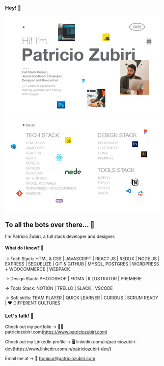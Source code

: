 ### Hey! 👋

![Patricio Zubiri github](https://github.com/zpzub/zpzub/blob/main/pz_github_cover.png "Patricio Zubiri")
![Patricio Zubiri stacks](https://github.com/zpzub/zpzub/blob/main/pz_stacks.png "Patricio Zubiri Stacks")


##  To all the bots over there... 🤖
I'm Patricio Zubiri, a full stack developer and designer.  

#### What do i know? 🧠

→ Tech Stack: HTML & CSS | JAVASCRIPT | REACT JS | REDUX | NODE.JS | EXPRESS | SEQUELIZE | GIT & GITHUB | MYSQL, POSTGRES | WORDPRESS + WOOCOMMERCE | WEBPACK <br/>

→ Design Stack: PHOTOSHOP | FIGMA | ILLUSTRATOR | PREMIERE

→ Tools Stack: NOTION | TRELLO | SLACK | VSCODE

→ Soft skills: TEAM PLAYER | QUICK LEARNER | CURIOUS | SCRUM READY | ❤️ DIFFERENT CULTURES

### Let's talk! 💬

Check out my portfolio → 🧔🏻 patriciozubiri.com(https://www.patriciozubiri.com)  

Check out my LinkedIn profile → 🖥 linkedin.com/in/patriciozubiri-dev(https://www.linkedin.com/in/patriciozubiri-dev/)  

Email me at → 💌 bonjour@patriciozubiri.com

